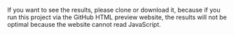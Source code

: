 If you want to see the results, please clone or download it, because if you run this project via the GitHub HTML preview website, the results will not be optimal because the website cannot read JavaScript.